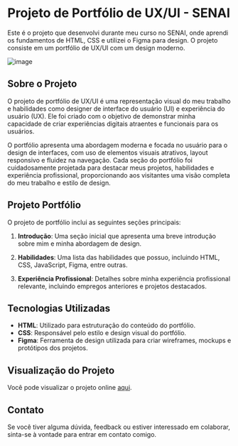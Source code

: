 # Projeto de Portfólio de UX/UI - SENAI

Este é o projeto que desenvolvi durante meu curso no SENAI, onde aprendi os fundamentos de HTML, CSS e utilizei o Figma para design. O projeto consiste em um portfólio de UX/UI com um design moderno.

![image](https://github.com/BrennonMeireles/lobo-website/assets/141636246/a4a7101b-483b-44ca-be95-6873ae339d79)


## Sobre o Projeto

O projeto de portfólio de UX/UI é uma representação visual do meu trabalho e habilidades como designer de interface do usuário (UI) e experiência do usuário (UX). Ele foi criado com o objetivo de demonstrar minha capacidade de criar experiências digitais atraentes e funcionais para os usuários.

O portfólio apresenta uma abordagem moderna e focada no usuário para o design de interfaces, com uso de elementos visuais atrativos, layout responsivo e fluidez na navegação. Cada seção do portfólio foi cuidadosamente projetada para destacar meus projetos, habilidades e experiência profissional, proporcionando aos visitantes uma visão completa do meu trabalho e estilo de design.

## Projeto Portfólio

O projeto de portfólio inclui as seguintes seções principais:

1. **Introdução**: Uma seção inicial que apresenta uma breve introdução sobre mim e minha abordagem de design.

2. **Habilidades**: Uma lista das habilidades que possuo, incluindo HTML, CSS, JavaScript, Figma, entre outras.

3. **Experiência Profissional**: Detalhes sobre minha experiência profissional relevante, incluindo empregos anteriores e projetos destacados.

## Tecnologias Utilizadas

- **HTML**: Utilizado para estruturação do conteúdo do portfólio.
- **CSS**: Responsável pelo estilo e design visual do portfólio.
- **Figma**: Ferramenta de design utilizada para criar wireframes, mockups e protótipos dos projetos.

## Visualização do Projeto

Você pode visualizar o projeto online [aqui](https://brennonmeireles.github.io/lobo-website/).

## Contato

Se você tiver alguma dúvida, feedback ou estiver interessado em colaborar, sinta-se à vontade para entrar em contato comigo.

